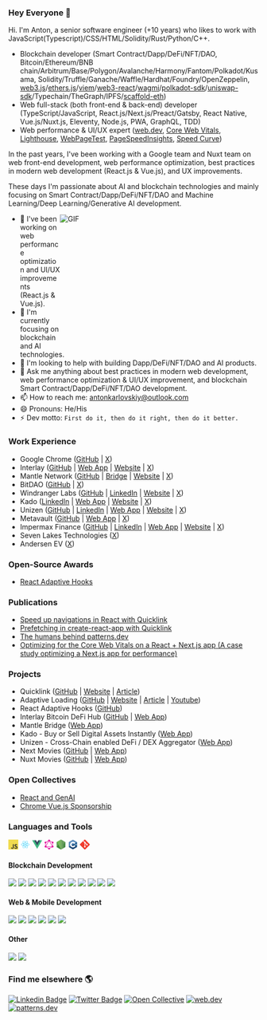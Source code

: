 ### Hey Everyone 👋

Hi. I'm Anton, a senior software engineer (+10 years) who likes to work with JavaScript(Typescript)/CSS/HTML/Solidity/Rust/Python/C++.

- Blockchain developer (Smart Contract/Dapp/DeFi/NFT/DAO, Bitcoin/Ethereum/BNB chain/Arbitrum/Base/Polygon/Avalanche/Harmony/Fantom/Polkadot/Kusama, Solidity/Truffle/Ganache/Waffle/Hardhat/Foundry/OpenZeppelin, [web3.js](https://github.com/web3/web3.js)/[ethers.js](https://github.com/ethers-io/ethers.js)/[viem](https://github.com/wevm/viem)/[web3-react](https://github.com/Uniswap/web3-react)/[wagmi](https://github.com/wevm/wagmi)/[polkadot-sdk](https://github.com/paritytech/polkadot-sdk)/[uniswap-sdk](https://github.com/Uniswap/sdks)/Typechain/TheGraph/IPFS/[scaffold-eth](https://github.com/scaffold-eth/scaffold-eth-2))
- Web full-stack (both front-end & back-end) developer (TypeScript/JavaScript, React.js/Next.js/Preact/Gatsby, React Native, Vue.js/Nuxt.js, Eleventy, Node.js, PWA, GraphQL, TDD)
- Web performance & UI/UX expert ([web.dev](https://web.dev), [Core Web Vitals](https://web.dev/vitals), [Lighthouse](https://github.com/GoogleChrome/lighthouse), [WebPageTest](https://webpagetest.org), [PageSpeedInsights](https://developers.google.com/speed/pagespeed/insights), [Speed Curve](https://speedcurve.com))

In the past years, I've been working with a Google team and Nuxt team on web front-end development, web performance optimization, best practices in modern web development (React.js & Vue.js), and UX improvements.

These days I'm passionate about AI and blockchain technologies and mainly focusing on Smart Contract/Dapp/DeFi/NFT/DAO and Machine Learning/Deep Learning/Generative AI development.

<img align="right" alt="GIF" src="https://github.com/abhisheknaiidu/abhisheknaiidu/blob/master/code.gif?raw=true" width="400" height="256" />

- 🌱 I've been working on web performance optimization and UI/UX improvements (React.js & Vue.js).
- 🌱 I'm currently focusing on blockchain and AI technologies.
- 🤔 I'm looking to help with building Dapp/DeFi/NFT/DAO and AI products.
- 💬 Ask me anything about best practices in modern web development, web performance optimization & UI/UX improvement, and blockchain Smart Contract/Dapp/DeFi/NFT/DAO development.
- 📫 How to reach me: antonkarlovskiy@outlook.com
- 😄 Pronouns: He/His
- ⚡ Dev motto: `First do it, then do it right, then do it better.`

### Work Experience

- Google Chrome ([GitHub](https://github.com/GoogleChrome) | [X](https://x.com/googlechrome))
- Interlay ([GitHub](https://github.com/interlay) | [Web App](https://app.interlay.io) | [Website](https://www.interlay.io) | [X](https://x.com/interlayhq))
- Mantle Network ([GitHub](https://github.com/mantlenetworkio) | [Bridge](https://app.mantle.xyz/bridge) | [Website](https://www.mantle.xyz) | [X](https://x.com/0xMantle))
- BitDAO ([GitHub](https://github.com/bitdao-io) | [X](https://x.com/bitdao_official))
- Windranger Labs ([GitHub](https://github.com/windranger-io) | [LinkedIn](https://www.linkedin.com/company/windranger) | [Website](https://www.windranger.io) | [X](https://x.com/windrangerlabs))
- Kado ([LinkedIn](https://www.linkedin.com/company/kado-software) | [Web App](https://swapped.com) | [Website](https://www.kado.money) | [X](https://x.com/kado_money))
- Unizen ([GitHub](https://github.com/unizen-io) | [LinkedIn](https://www.linkedin.com/company/unizen-io) | [Web App](https://app.unizen.io) | [Website](https://www.unizen.io) | [X](https://x.com/unizen_io))
- Metavault ([GitHub](https://github.com/metavaultorg) | [Web App](https://metavault.trade) | [X](https://x.com/MetavaultTRADE))
- Impermax Finance ([GitHub](https://github.com/Impermax-Finance) | [LinkedIn](https://www.linkedin.com/company/impermax-finance) | [Web App](https://app.impermax.finance) | [Website](https://www.impermax.finance) | [X](https://x.com/impermaxfinance))
- Seven Lakes Technologies ([X](https://x.com/sevenlakestech))
- Andersen EV ([X](https://x.com/andersen_ev))

### Open-Source Awards

- [React Adaptive Hooks](https://osawards.com/react/2020)

### Publications

- [Speed up navigations in React with Quicklink](https://web.dev/quicklink)
- [Prefetching in create-react-app with Quicklink](https://web.dev/articles/codelab-quicklink)
- [The humans behind patterns.dev](https://www.patterns.dev/about)
- [Optimizing for the Core Web Vitals on a React + Next.js app (A case study optimizing a Next.js app for performance)](https://www.patterns.dev/posts/nextjs-casestudy)

### Projects

- Quicklink ([GitHub](https://github.com/GoogleChromeLabs/quicklink) | [Website](https://getquick.link) | [Article](https://web.dev/articles/quicklink))
- Adaptive Loading ([GitHub](https://github.com/GoogleChromeLabs/adaptive-loading) | [Website](https://adaptive-loading.web.app) | [Article](https://web.dev/articles/adaptive-loading-cds-2019) | [Youtube](https://www.youtube.com/watch?v=puUPpVrIRkc))
- React Adaptive Hooks ([GitHub](https://github.com/GoogleChromeLabs/react-adaptive-hooks))
- Interlay Bitcoin DeFi Hub ([GitHub](https://github.com/interlay/interbtc-ui) | [Web App](https://app.interlay.io))
- Mantle Bridge ([Web App](https://bridge.mantle.xyz))
- Kado - Buy or Sell Digital Assets Instantly ([Web App](https://app.kado.money/))
- Unizen - Cross-Chain enabled DeFi / DEX Aggregator ([Web App](https://app.unizen.io))
- Next Movies ([GitHub](https://github.com/tastejs/next-movies) | [Web App](https://movies-pi.vercel.app))
- Nuxt Movies ([GitHub](https://github.com/tastejs/nuxt-movies) | [Web App](https://nuxt-movies.vercel.app))

### Open Collectives

- [React and GenAI](https://opencollective.com/chrome-react-ai)
- [Chrome Vue.js Sponsorship](https://opencollective.com/chrome-vue)

### Languages and Tools

<code><img height="20" src="https://raw.githubusercontent.com/github/explore/80688e429a7d4ef2fca1e82350fe8e3517d3494d/topics/javascript/javascript.png"></code>
<code><img height="20" src="https://raw.githubusercontent.com/github/explore/80688e429a7d4ef2fca1e82350fe8e3517d3494d/topics/react/react.png"></code>
<code><img height="20" src="https://raw.githubusercontent.com/github/explore/80688e429a7d4ef2fca1e82350fe8e3517d3494d/topics/vue/vue.png"></code>
<code><img height="20" src="https://raw.githubusercontent.com/github/explore/5c058a388828bb5fde0bcafd4bc867b5bb3f26f3/topics/graphql/graphql.png"></code>
<code><img height="20" src="https://raw.githubusercontent.com/github/explore/80688e429a7d4ef2fca1e82350fe8e3517d3494d/topics/nodejs/nodejs.png"></code>
<code><img height="20" src="https://raw.githubusercontent.com/github/explore/80688e429a7d4ef2fca1e82350fe8e3517d3494d/topics/cpp/cpp.png"></code>
<code><img height="20" src="https://raw.githubusercontent.com/github/explore/80688e429a7d4ef2fca1e82350fe8e3517d3494d/topics/git/git.png"></code>

#### Blockchain Development

![](https://img.shields.io/badge/Network-BitCoin-informational?style=flat&logo=bitcoin&logoColor=white&color=3bac3a)
![](https://img.shields.io/badge/Network-Ethereum-informational?style=flat&logo=ethereum&logoColor=white&color=3bac3a)
![](https://img.shields.io/badge/Network-Polkadot-informational?style=flat&color=3bac3a)
![](https://img.shields.io/badge/Network-Arbitrum-informational?style=flat&color=3bac3a)
![](https://img.shields.io/badge/Network-Base-informational?style=flat&color=3bac3a)
![](https://img.shields.io/badge/Network-Polygon-informational?style=flat&color=3bac3a)
![](https://img.shields.io/badge/Network-BNB-informational?style=flat&color=3bac3a)
![](https://img.shields.io/badge/Language-Solidity-informational?style=flat&logo=solidity&logoColor=white&color=3bac3a)
![](https://img.shields.io/badge/Token-ERC721-informational?style=flat&logo=erc721&logoColor=white&color=3bac3a)
![](https://img.shields.io/badge/Token-ERC1155-informational?style=flat&logo=erc1155&logoColor=white&color=3bac3a)
![](https://img.shields.io/badge/Token-ERC20-informational?style=flat&logo=erc20&logoColor=white&color=3bac3a)

#### Web & Mobile Development

![](https://img.shields.io/badge/Framework-React-informational?style=flat&logo=react&logoColor=white&color=3bac3a)
![](https://img.shields.io/badge/Framework-Vue-informational?style=flat&logo=vue.js&logoColor=white&color=3bac3a)
![](https://img.shields.io/badge/Framework-Angular-informational?style=flat&logo=angular&logoColor=white&color=3bac3a)
![](https://img.shields.io/badge/Framework-React_Native-informational?style=flat&logo=react&logoColor=white&color=3bac3a)
![](https://img.shields.io/badge/Language-JavaScript-informational?style=flat&logo=javascript&logoColor=white&color=3bac3a)
![](https://img.shields.io/badge/Language-TypeScript-informational?style=flat&logo=typescript&logoColor=white&color=3bac3a)

#### Other

![](https://img.shields.io/badge/CI/CD-Github_Action-informational?style=flat&logo=github&logoColor=white&color=3bac3a)
![](https://img.shields.io/badge/CI/CD-Circle_CI-informational?style=flat&logo=circleci&logoColor=white&color=3bac3a)

### Find me elsewhere 🌎

[![Linkedin Badge](https://img.shields.io/badge/-LinkedIn-blue?style=flat-square&logo=Linkedin&logoColor=white&link=https://www.linkedin.com/in/anton-karlovskiy/)](https://www.linkedin.com/in/anton-karlovskiy)
[![Twitter Badge](https://img.shields.io/badge/-Twitter-1ca0f1?style=flat-square&labelColor=1ca0f1&logo=twitter&logoColor=white&link=https://x.com/antonkarlovskiy)](https://x.com/antonkarlovskiy)
[![Open Collective](https://img.shields.io/badge/-OpenCollective-1ca0f1?style=flat-square&labelColor=1ca0f1&link=https://opencollective.com/anton-karlovskiy)](https://opencollective.com/anton-karlovskiy)
[![web.dev](https://img.shields.io/badge/-web.dev-1ca0f1?style=flat-square&labelColor=1ca0f1&link=https://web.dev/authors/antonkarlovskiy)](https://web.dev/authors/antonkarlovskiy)
[![patterns.dev](https://img.shields.io/badge/-patterns.dev-1ca0f1?style=flat-square&labelColor=1ca0f1&link=https://www.patterns.dev/about/)](https://www.patterns.dev/about)